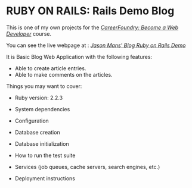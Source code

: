 # RUBY ON RAILS: Rails Demo Blog

This is one of my own projects for the
[*CareerFoundry:
Become a Web Developer*](http://careerfoundry.com/courses/how-to-become-a-web-developer) course.

You can see the live webpage at :
[*Jason Mans' Blog Ruby on Rails Demo*](https://jm-blog-railsdemo.herokuapp.com)

It is Basic Blog Web Application with the following features:
- Able to create article entries.
- Able to make comments on the articles.


Things you may want to cover:

* Ruby version: 2.2.3

* System dependencies

* Configuration

* Database creation

* Database initialization

* How to run the test suite

* Services (job queues, cache servers, search engines, etc.)

* Deployment instructions